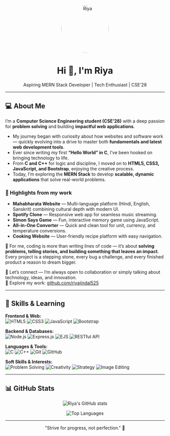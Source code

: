 <p align="center">
  <img src="https://github.com/Riyajindal525/repo-name/blob/main/riya.png?raw=true" alt="Riya" width="150" style="border-radius:50%;">
</p>

<h1 align="center">Hi 👋, I'm Riya</h1>
<p align="center">
Aspiring MERN Stack Developer | Tech Enthusiast | CSE’28
</p>

---

## 💻 About Me

I’m a **Computer Science Engineering student (CSE’28)** with a deep passion for **problem solving** and building **impactful web applications**.  

- My journey began with curiosity about how websites and software work — quickly evolving into a drive to master both **fundamentals and latest web development tools**.  
- Ever since writing my first **“Hello World” in C**, I’ve been hooked on bringing technology to life.  
- From **C and C++** for logic and discipline, I moved on to **HTML5, CSS3, JavaScript, and Bootstrap**, enjoying the creative process.  
- Today, I’m exploring the **MERN Stack** to develop **scalable, dynamic applications** that solve real-world problems.  

### 🚀 Highlights from my work
- **Mahabharata Website** — Multi-language platform (Hindi, English, Sanskrit) combining cultural depth with modern UI.  
- **Spotify Clone** — Responsive web app for seamless music streaming.  
- **Simon Says Game** — Fun, interactive memory game using JavaScript.  
- **All-in-One Converter** — Quick and clean tool for unit, currency, and temperature conversions.  
- **Cooking Website** — User-friendly recipe platform with easy navigation.  

🌟 For me, coding is more than writing lines of code — it’s about **solving problems, telling stories, and building something that leaves an impact**. Every project is a stepping stone, every bug a challenge, and every finished product a reason to dream bigger.  

🤝 Let’s connect — I’m always open to collaboration or simply talking about technology, ideas, and innovation.  
🔗 Explore my work: [github.com/riyajindal525](https://github.com/riyajindal525)

---

## 🌱 Skills & Learning

**Frontend & Web:**  
![HTML5](https://img.shields.io/badge/HTML5-E34F26?style=for-the-badge&logo=html5&logoColor=white) 
![CSS3](https://img.shields.io/badge/CSS3-1572B6?style=for-the-badge&logo=css3&logoColor=white) 
![JavaScript](https://img.shields.io/badge/JavaScript-F7DF1E?style=for-the-badge&logo=javascript&logoColor=black) 
![Bootstrap](https://img.shields.io/badge/Bootstrap-7952B3?style=for-the-badge&logo=bootstrap&logoColor=white) 

**Backend & Databases:**  
![Node.js](https://img.shields.io/badge/Node.js-339933?style=for-the-badge&logo=node.js&logoColor=white) 
![Express.js](https://img.shields.io/badge/Express.js-000000?style=for-the-badge&logo=express&logoColor=white) 
![EJS](https://img.shields.io/badge/EJS-000000?style=for-the-badge&logo=ejs&logoColor=white) 
![RESTful API](https://img.shields.io/badge/RESTful_API-FF6C37?style=for-the-badge) 

**Languages & Tools:**  
![C](https://img.shields.io/badge/C-00599C?style=for-the-badge&logo=c&logoColor=white) 
![C++](https://img.shields.io/badge/C++-00599C?style=for-the-badge&logo=c%2B%2B&logoColor=white) 
![Git](https://img.shields.io/badge/Git-F05032?style=for-the-badge&logo=git&logoColor=white) 
![GitHub](https://img.shields.io/badge/GitHub-181717?style=for-the-badge&logo=github&logoColor=white) 

**Soft Skills & Interests:**  
![Problem Solving](https://img.shields.io/badge/Problem_Solving-FF69B4?style=for-the-badge) 
![Creativity](https://img.shields.io/badge/Creativity-8A2BE2?style=for-the-badge) 
![Strategy](https://img.shields.io/badge/Strategy-20B2AA?style=for-the-badge) 
![Image Editing](https://img.shields.io/badge/Image_Editing-FFA500?style=for-the-badge)

---

## 📊 GitHub Stats
<p align="center">
  <img src="https://github-readme-stats.vercel.app/api?username=Riyajindal525&show_icons=true&theme=radical" alt="Riya's GitHub stats">
</p>
<p align="center">
  <img src="https://github-readme-stats.vercel.app/api/top-langs/?username=Riyajindal525&layout=compact&theme=radical" alt="Top Languages">
</p>

---

<p align="center">
  "Strive for progress, not perfection." 🚀
</p>
